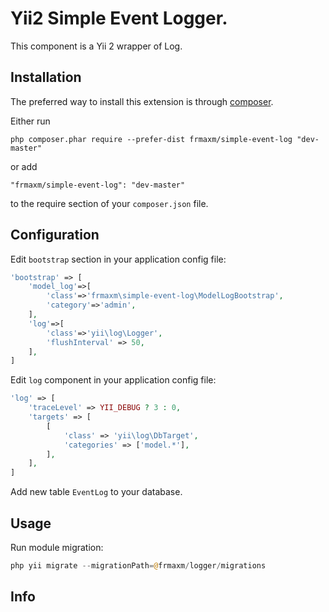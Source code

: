Yii2 Simple Event Logger.
==================
This component  is a Yii 2 wrapper of Log.

Installation
------------

The preferred way to install this extension is through [composer](http://getcomposer.org/download/).

Either run

```
php composer.phar require --prefer-dist frmaxm/simple-event-log "dev-master"
```

or add

```
"frmaxm/simple-event-log": "dev-master"
```

to the require section of your `composer.json` file.

Configuration
-------------

Edit `bootstrap` section in your application config file:

```php
'bootstrap' => [
    'model_log'=>[
        'class'=>'frmaxm\simple-event-log\ModelLogBootstrap',
        'category'=>'admin',
    ],
    'log'=>[
        'class'=>'yii\log\Logger',
        'flushInterval' => 50,
    ],
]
```

Edit `log` component in your application config file:

```php
'log' => [
    'traceLevel' => YII_DEBUG ? 3 : 0,
    'targets' => [
        [
            'class' => 'yii\log\DbTarget',
            'categories' => ['model.*'],
        ],
    ],
]
```

Add new table `EventLog` to your database.

Usage
-----

Run module migration:

```php
php yii migrate --migrationPath=@frmaxm/logger/migrations
```

Info
----


